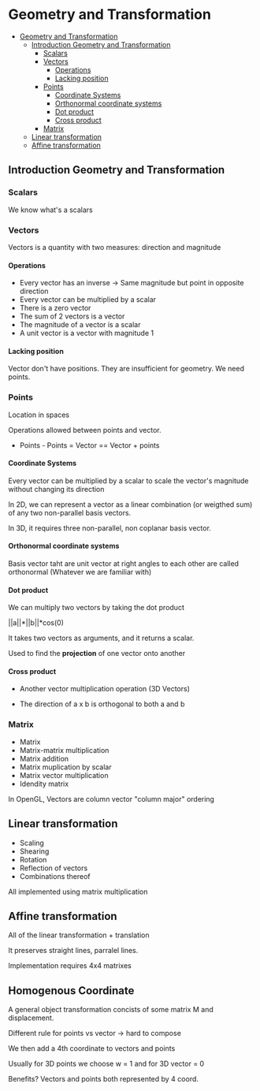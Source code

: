 # Geometry and Transformation

- [Geometry and Transformation](#geometry-and-transformation)
  - [Introduction Geometry and Transformation](#introduction-geometry-and-transformation)
    - [Scalars](#scalars)
    - [Vectors](#vectors)
      - [Operations](#operations)
      - [Lacking position](#lacking-position)
    - [Points](#points)
      - [Coordinate Systems](#coordinate-systems)
      - [Orthonormal coordinate systems](#orthonormal-coordinate-systems)
      - [Dot product](#dot-product)
      - [Cross product](#cross-product)
    - [Matrix](#matrix)
  - [Linear transformation](#linear-transformation)
  - [Affine transformation](#affine-transformation)

## Introduction Geometry and Transformation

### Scalars

We know what's a scalars

### Vectors

Vectors is a quantity with two measures: direction and magnitude

#### Operations

* Every vector has an inverse -> Same magnitude but point in opposite direction
* Every vector can be multiplied by a scalar
* There is a zero vector
* The sum of 2 vectors is a vector
* The magnitude of a vector is a scalar
* A unit vector is a vector with magnitude 1

#### Lacking position

Vector don't have positions. They are insufficient for geometry. We need points.

### Points

Location in spaces

Operations allowed between points and vector. 

* Points - Points = Vector == Vector + points

#### Coordinate Systems

Every vector can be multiplied by a scalar to scale the vector's magnitude without changing its direction

In 2D, we can represent a vector as a linear combination (or weigthed sum) of any two non-parallel basis vectors.

In 3D, it requires three non-parallel, non coplanar basis vector.

#### Orthonormal coordinate systems

Basis vector taht are unit vector at right angles to each other are called orthonormal (Whatever we are familiar with)

#### Dot product

We can multiply two vectors by  taking the dot product

||a||*||b||*cos(0)

It takes two vectors as arguments, and it returns a scalar.

Used to find the **projection** of one vector onto another

#### Cross product

* Another vector multiplication operation (3D Vectors)

* The direction of a x b is orthogonal to both a and b

### Matrix

* Matrix
* Matrix-matrix multiplication
* Matrix addition
* Matrix muplication by scalar
* Matrix vector multiplication
* Idendity matrix
  
In OpenGL, Vectors are column vector "column major" ordering

## Linear transformation

* Scaling
* Shearing
* Rotation
* Reflection of vectors
* Combinations thereof

All implemented using matrix multiplication

## Affine transformation

All of the linear transformation + translation

It preserves straight lines, parralel lines.

Implementation requires 4x4 matrixes
 
 ## Homogenous Coordinate

 A general object transformation concists of some matrix M and displacement.

 Different rule for points vs vector -> hard to compose
 
 We then add a 4th coordinate to vectors and points
 
 Usually for 3D points we choose w = 1 and for 3D vector = 0

 Benefits? Vectors and points both represented by 4 coord.